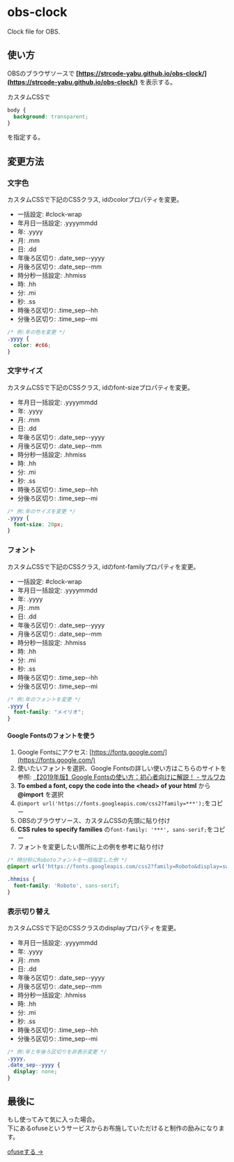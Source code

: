 # obs-clock

Clock file for OBS.

## 使い方

OBSのブラウザソースで
**[https://strcode-yabu.github.io/obs-clock/](https://strcode-yabu.github.io/obs-clock/)**
を表示する。

カスタムCSSで

```css
body {
  background: transparent;
}
```

を指定する。


## 変更方法

### 文字色

カスタムCSSで下記のCSSクラス, idのcolorプロパティを変更。

- 一括設定: #clock-wrap
- 年月日一括設定: .yyyymmdd
- 年: .yyyy
- 月: .mm
- 日: .dd
- 年後ろ区切り: .date_sep--yyyy
- 月後ろ区切り: .date_sep--mm
- 時分秒一括設定: .hhmiss
- 時: .hh
- 分: .mi
- 秒: .ss
- 時後ろ区切り: .time_sep--hh
- 分後ろ区切り: .time_sep--mi

```css
/* 例:年の色を変更 */
.yyyy {
  color: #c66;
}
```


### 文字サイズ

カスタムCSSで下記のCSSクラス, idのfont-sizeプロパティを変更。

- 年月日一括設定: .yyyymmdd
- 年: .yyyy
- 月: .mm
- 日: .dd
- 年後ろ区切り: .date_sep--yyyy
- 月後ろ区切り: .date_sep--mm
- 時分秒一括設定: .hhmiss
- 時: .hh
- 分: .mi
- 秒: .ss
- 時後ろ区切り: .time_sep--hh
- 分後ろ区切り: .time_sep--mi

```css
/* 例:年のサイズを変更 */
.yyyy {
  font-size: 20px;
}
```

### フォント

カスタムCSSで下記のCSSクラス, idのfont-familyプロパティを変更。

- 一括設定: #clock-wrap
- 年月日一括設定: .yyyymmdd
- 年: .yyyy
- 月: .mm
- 日: .dd
- 年後ろ区切り: .date_sep--yyyy
- 月後ろ区切り: .date_sep--mm
- 時分秒一括設定: .hhmiss
- 時: .hh
- 分: .mi
- 秒: .ss
- 時後ろ区切り: .time_sep--hh
- 分後ろ区切り: .time_sep--mi

```css
/* 例:年のフォントを変更 */
.yyyy {
  font-family: "メイリオ";
}
```

#### Google Fontsのフォントを使う

1. Google Fontsにアクセス: [https://fonts.google.com/](https://fonts.google.com/)  
2. 使いたいフォントを選択、Google Fontsの詳しい使い方はこちらのサイトを参照: [【2019年版】Google Fontsの使い方：初心者向けに解説！ - サルワカ](https://saruwakakun.com/html-css/basic/google-fonts)
3. **To embed a font, copy the code into the \<head\> of your html** から **@import** を選択
4. `@import url('https://fonts.googleapis.com/css2?family=***');`をコピー
5. OBSのブラウザソース、カスタムCSSの先頭に貼り付け
6. **CSS rules to specify families** の`font-family: '***', sans-serif;`をコピー
7. フォントを変更したい箇所に上の例を参考に貼り付け

```css
/* 時分秒にRobotoフォントを一括指定した例 */
@import url('https://fonts.googleapis.com/css2?family=Roboto&display=swap');

.hhmiss {
  font-family: 'Roboto', sans-serif;
}

```



### 表示切り替え

カスタムCSSで下記のCSSクラスのdisplayプロパティを変更。

- 年月日一括設定: .yyyymmdd
- 年: .yyyy
- 月: .mm
- 日: .dd
- 年後ろ区切り: .date_sep--yyyy
- 月後ろ区切り: .date_sep--mm
- 時分秒一括設定: .hhmiss
- 時: .hh
- 分: .mi
- 秒: .ss
- 時後ろ区切り: .time_sep--hh
- 分後ろ区切り: .time_sep--mi

```css
/* 例:年と年後ろ区切りを非表示変更 */
.yyyy,
.date_sep--yyyy {
  display: none;
}
```

## 最後に

もし使ってみて気に入った場合。  
下にあるofuseというサービスからお布施していただけると制作の励みになります。  

[ofuseする ->](https://ofuse.me/strcode0919)  